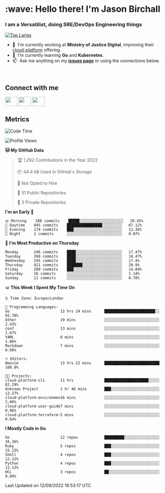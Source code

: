 <h1 align="left" id="jason-title">:wave: Hello there! I'm Jason Birchall</h1>
<h3 align="left">I am a Versatilist, doing SRE/DevOps Engineering things</h3>

[![Top Langs](https://github-readme-stats.vercel.app/api?username=jasonBirchall&show_icons=true&count_private=true&include_all_commits=true&theme=gruvbox)](https://github.com/anuraghazra/github-readme-stats)

- :office: &nbsp;I'm currently working at **Ministry of Justice Digital**, improving their [cloud-platform](https://github.com/ministryofjustice/cloud-platform) offering.
- :seedling: &nbsp;I’m currently learning **Go** and **Kubernetes**.
- :mailbox: &nbsp;Ask me anything on my **[issues page]** or using the connections below.


<br>

<h2>Connect with me</h2>
<p>
<a href="https://twitter.com/jsonBirchall" target="blank"><img align="center" src="https://cdn.jsdelivr.net/npm/simple-icons@3.0.1/icons/twitter.svg" alt="" height="30" width="40" /></a>
<a href="https://keybase.io/json0" target="blank"><img align="center" src="https://cdn.jsdelivr.net/npm/simple-icons@3.0.1/icons/keybase.svg" alt="" height="30" width="40" /></a>
<a href="https://www.reddit.com/user/kakorate" target="blank"><img align="center" src="https://cdn.jsdelivr.net/npm/simple-icons@3.0.1/icons/reddit.svg" alt="" height="30" width="40" /></a>
</p>

<h2>Metrics</h2>

<!--START_SECTION:waka-->
![Code Time](http://img.shields.io/badge/Code%20Time-751%20hrs%208%20mins-blue)

![Profile Views](http://img.shields.io/badge/Profile%20Views-1-blue)

**🐱 My GitHub Data** 

> 🏆 1,292 Contributions in the Year 2022
 > 
> 📦 44.4 kB Used in GitHub's Storage 
 > 
> 🚫 Not Opted to Hire
 > 
> 📜 51 Public Repositories 
 > 
> 🔑 3 Private Repositories  
 > 
**I'm an Early 🐤** 

```text
🌞 Morning    288 commits    █████░░░░░░░░░░░░░░░░░░░░   20.45% 
🌆 Daytime    945 commits    ████████████████░░░░░░░░░   67.12% 
🌃 Evening    174 commits    ███░░░░░░░░░░░░░░░░░░░░░░   12.36% 
🌙 Night      1 commits      ░░░░░░░░░░░░░░░░░░░░░░░░░   0.07%

```
📅 **I'm Most Productive on Thursday** 

```text
Monday       246 commits    ████░░░░░░░░░░░░░░░░░░░░░   17.47% 
Tuesday      260 commits    ████░░░░░░░░░░░░░░░░░░░░░   18.47% 
Wednesday    245 commits    ████░░░░░░░░░░░░░░░░░░░░░   17.4% 
Thursday     421 commits    ███████░░░░░░░░░░░░░░░░░░   29.9% 
Friday       209 commits    ███░░░░░░░░░░░░░░░░░░░░░░   14.84% 
Saturday     16 commits     ░░░░░░░░░░░░░░░░░░░░░░░░░   1.14% 
Sunday       11 commits     ░░░░░░░░░░░░░░░░░░░░░░░░░   0.78%

```


📊 **This Week I Spent My Time On** 

```text
⌚︎ Time Zone: Europe/London

💬 Programming Languages: 
Go                       12 hrs 24 mins      ███████████████████████░░   92.78% 
Other                    19 mins             ░░░░░░░░░░░░░░░░░░░░░░░░░   2.43% 
conf                     13 mins             ░░░░░░░░░░░░░░░░░░░░░░░░░   1.67% 
YAML                     8 mins              ░░░░░░░░░░░░░░░░░░░░░░░░░   1.06% 
Markdown                 7 mins              ░░░░░░░░░░░░░░░░░░░░░░░░░   0.98%

🔥 Editors: 
Neovim                   13 hrs 22 mins      █████████████████████████   100.0%

🐱‍💻 Projects: 
cloud-platform-cli       11 hrs              ████████████████████░░░░░   82.29% 
Unknown Project          1 hr 46 mins        ███░░░░░░░░░░░░░░░░░░░░░░   13.27% 
cloud-platform-environmen16 mins             ░░░░░░░░░░░░░░░░░░░░░░░░░   2.06% 
cloud-platform-user-guide7 mins              ░░░░░░░░░░░░░░░░░░░░░░░░░   0.96% 
cloud-platform-terraform-5 mins              ░░░░░░░░░░░░░░░░░░░░░░░░░   0.64%

```

**I Mostly Code in Go** 

```text
Go                       12 repos            █████████░░░░░░░░░░░░░░░░   36.36% 
Ruby                     5 repos             ███░░░░░░░░░░░░░░░░░░░░░░   15.15% 
Shell                    4 repos             ███░░░░░░░░░░░░░░░░░░░░░░   12.12% 
Python                   4 repos             ███░░░░░░░░░░░░░░░░░░░░░░   12.12% 
HCL                      3 repos             ██░░░░░░░░░░░░░░░░░░░░░░░   9.09%

```



 Last Updated on 12/09/2022 18:53:17 UTC
<!--END_SECTION:waka-->

<!-- links -->

[issues page]: https://github.com/jasonBirchall/jasonBirchall/issues "jasonBirchall/issues"
